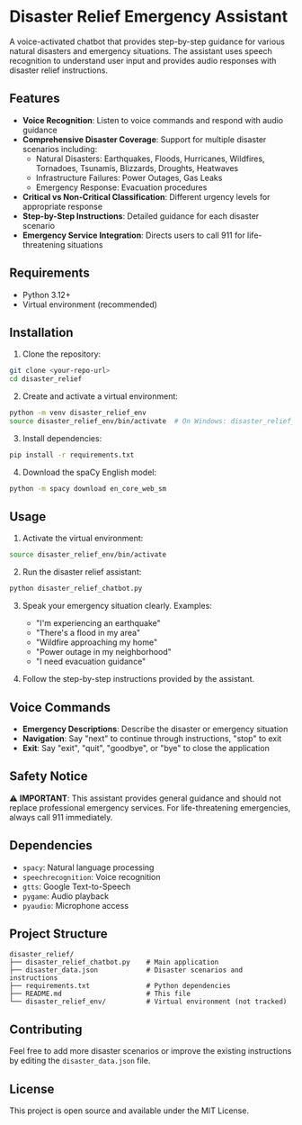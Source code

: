 # Disaster Relief Emergency Assistant

A voice-activated chatbot that provides step-by-step guidance for various natural disasters and emergency situations. The assistant uses speech recognition to understand user input and provides audio responses with disaster relief instructions.

## Features

- **Voice Recognition**: Listen to voice commands and respond with audio guidance
- **Comprehensive Disaster Coverage**: Support for multiple disaster scenarios including:
  - Natural Disasters: Earthquakes, Floods, Hurricanes, Wildfires, Tornadoes, Tsunamis, Blizzards, Droughts, Heatwaves
  - Infrastructure Failures: Power Outages, Gas Leaks
  - Emergency Response: Evacuation procedures
- **Critical vs Non-Critical Classification**: Different urgency levels for appropriate response
- **Step-by-Step Instructions**: Detailed guidance for each disaster scenario
- **Emergency Service Integration**: Directs users to call 911 for life-threatening situations

## Requirements

- Python 3.12+
- Virtual environment (recommended)

## Installation

1. Clone the repository:
```bash
git clone <your-repo-url>
cd disaster_relief
```

2. Create and activate a virtual environment:
```bash
python -m venv disaster_relief_env
source disaster_relief_env/bin/activate  # On Windows: disaster_relief_env\Scripts\activate
```

3. Install dependencies:
```bash
pip install -r requirements.txt
```

4. Download the spaCy English model:
```bash
python -m spacy download en_core_web_sm
```

## Usage

1. Activate the virtual environment:
```bash
source disaster_relief_env/bin/activate
```

2. Run the disaster relief assistant:
```bash
python disaster_relief_chatbot.py
```

3. Speak your emergency situation clearly. Examples:
   - "I'm experiencing an earthquake"
   - "There's a flood in my area"
   - "Wildfire approaching my home"
   - "Power outage in my neighborhood"
   - "I need evacuation guidance"

4. Follow the step-by-step instructions provided by the assistant.

## Voice Commands

- **Emergency Descriptions**: Describe the disaster or emergency situation
- **Navigation**: Say "next" to continue through instructions, "stop" to exit
- **Exit**: Say "exit", "quit", "goodbye", or "bye" to close the application

## Safety Notice

⚠️ **IMPORTANT**: This assistant provides general guidance and should not replace professional emergency services. For life-threatening emergencies, always call 911 immediately.

## Dependencies

- `spacy`: Natural language processing
- `speechrecognition`: Voice recognition
- `gtts`: Google Text-to-Speech
- `pygame`: Audio playback
- `pyaudio`: Microphone access

## Project Structure

```
disaster_relief/
├── disaster_relief_chatbot.py    # Main application
├── disaster_data.json            # Disaster scenarios and instructions
├── requirements.txt              # Python dependencies
├── README.md                     # This file
└── disaster_relief_env/          # Virtual environment (not tracked)
```

## Contributing

Feel free to add more disaster scenarios or improve the existing instructions by editing the `disaster_data.json` file.

## License

This project is open source and available under the MIT License.
